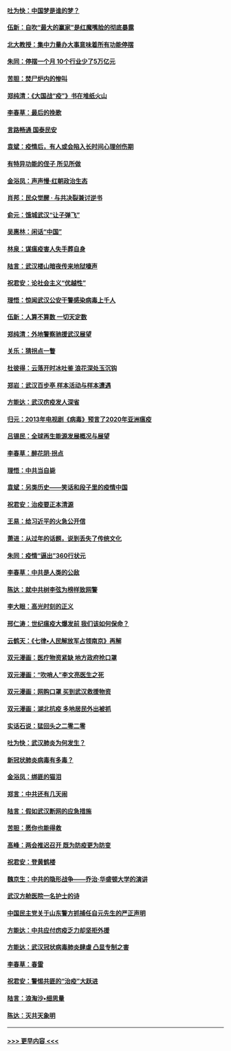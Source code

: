#### [吐为快：中国梦是谁的梦？](../pages/nsc993/n11906564.md?t=03020402) 
#### [伍新：自吹“最大的赢家”是红魔嘴脸的彻底暴露](../pages/nsc993/n11906407.md?t=03020402) 
#### [北大教授：集中力量办大事意味着所有功能停摆](../pages/nsc993/n11904800.md?t=03020402) 
#### [朱同：停摆一个月 10个行业少了5万亿元](../pages/nsc993/n11904498.md?t=03020402) 
#### [苦胆：焚尸炉内的惨叫](../pages/nsc993/n11904479.md?t=03020402) 
#### [郑纯清：《大国战“疫”》书在堆纸火山](../pages/nsc993/n11904450.md?t=03020402) 
#### [李春草：最后的挽歌](../pages/nsc993/n11904441.md?t=03020402) 
#### [言路畅通 国泰民安](../pages/nsc993/n11904222.md?t=03020402) 
#### [袁斌：疫情后，有人或会陷入长时间心理创伤期](../pages/nsc993/n11901514.md?t=03020402) 
#### [有特异功能的侄子 所见所做](../pages/nsc993/n11901154.md?t=03020402) 
#### [金浴凤：声声慢‧红朝政治生态](../pages/nsc993/n11899553.md?t=03020402) 
#### [肖邦：民众觉醒 · 与共决裂兼讨逆书](../pages/nsc993/n11898435.md?t=03020402) 
#### [俞元：饿城武汉“让子弹飞”](../pages/nsc993/n11898344.md?t=03020402) 
#### [吴惠林：闲话“中国”](../pages/nsc993/n11898182.md?t=03020402) 
#### [林泉：谋瘟疫害人失手葬自身](../pages/nsc993/n11897892.md?t=03020402) 
#### [陆言：武汉楼山暗夜传来地狱嚎声](../pages/nsc993/n11897033.md?t=03020402) 
#### [祝君安：论社会主义“优越性”](../pages/nsc993/n11897005.md?t=03020402) 
#### [理悟：惊闻武汉公安干警感染病毒上千人](../pages/nsc993/n11896947.md?t=03020402) 
#### [伍新：人算不算数 一切天定数](../pages/nsc993/n11893372.md?t=03020402) 
#### [郑纯清：外地警察驰援武汉展望](../pages/nsc993/n11893115.md?t=03020402) 
#### [关乐：猜拐点一瞥](../pages/nsc993/n11893020.md?t=03020402) 
#### [杜彼得：云落开时冰吐鉴 浪花深处玉沉钩](../pages/nsc993/n11892107.md?t=03020402) 
#### [郑岩：武汉百步亭 样本活动与样本遭遇](../pages/nsc993/n11892310.md?t=03020402) 
#### [方能达：武汉疠疫发人深省](../pages/nsc993/n11891376.md?t=03020402) 
#### [归元：2013年电视剧《病毒》预言了2020年亚洲瘟疫](../pages/nsc993/n11891126.md?t=03020402) 
#### [吕锡民：全球再生能源发展概况与展望](../pages/nsc993/n11890613.md?t=03020402) 
#### [李春草：醉花阴·拐点](../pages/nsc993/n11890567.md?t=03020402) 
#### [理悟：中共当自毙](../pages/nsc993/n11890559.md?t=03020402) 
#### [袁斌：另类历史——笑话和段子里的疫情中国](../pages/nsc993/n11889243.md?t=03020402) 
#### [祝君安：治疫要正本清源](../pages/nsc993/n11889085.md?t=03020402) 
#### [王易：给习近平的火急公开信](../pages/nsc993/n11888225.md?t=03020402) 
#### [萧进：从过年的话题，说到丢失了传统文化](../pages/nsc993/n11887732.md?t=03020402) 
#### [朱同：疫情“逼出”360行状元](../pages/nsc993/n11887678.md?t=03020402) 
#### [李春草：中共是人类的公敌](../pages/nsc993/n11887656.md?t=03020402) 
#### [陈达：就中共树李弦为榜样致网警](../pages/nsc993/n11887625.md?t=03020402) 
#### [李大眼：高光时刻的正义](../pages/nsc993/n11887585.md?t=03020402) 
#### [邢仁涛：世纪瘟疫大爆发前 我们该如何保命？](../pages/nsc993/n11887535.md?t=03020402) 
#### [云鹤天：《七律▪人民解放军占领南京》再解](../pages/nsc993/n11887524.md?t=03020402) 
#### [双元漫画：医疗物资紧缺 地方政府抢口罩](../pages/nsc993/n11884744.md?t=03020402) 
#### [双元漫画：“吹哨人”李文亮医生之死](../pages/nsc993/n11884705.md?t=03020402) 
#### [双元漫画：网购口罩 买到武汉救援物资](../pages/nsc993/n11884670.md?t=03020402) 
#### [双元漫画：湖北抗疫 多地居民外出被抓](../pages/nsc993/n11884643.md?t=03020402) 
#### [实话石说：猛回头之二零二零](../pages/nsc993/n11883968.md?t=03020402) 
#### [吐为快：武汉肺炎为何发生？](../pages/nsc993/n11882180.md?t=03020402) 
#### [新冠状肺炎病毒有多毒？](../pages/nsc993/n11881790.md?t=03020402) 
#### [金浴凤：绑匪的猫泪](../pages/nsc993/n11880664.md?t=03020402) 
#### [郑言：中共还有几天闹](../pages/nsc993/n11880645.md?t=03020402) 
#### [陆言：假如武汉断网的应急措施](../pages/nsc993/n11880619.md?t=03020402) 
#### [苦胆：愿你也能得救](../pages/nsc993/n11880601.md?t=03020402) 
#### [高峰：两会推迟召开  既为防疫更为防变](../pages/nsc993/n11879977.md?t=03020402) 
#### [祝君安：登黄鹤楼](../pages/nsc993/n11880583.md?t=03020402) 
#### [魏京生：中共的隐形战争——乔治‧华盛顿大学的演讲](../pages/nsc993/n11879765.md?t=03020402) 
#### [武汉方舱医院一名护士的诗](../pages/nsc993/n11878480.md?t=03020402) 
#### [中国民主党关于山东警方抓捕任自元先生的严正声明](../pages/nsc993/n11877506.md?t=03020402) 
#### [方能达：中共应付疠疫乏力却坚拒外援](../pages/nsc993/n11877497.md?t=03020402) 
#### [方能达：武汉冠状病毒肺炎肆虐 凸显专制之害](../pages/nsc993/n11877475.md?t=03020402) 
#### [李春草：春雷](../pages/nsc993/n11876287.md?t=03020402) 
#### [祝君安：警惕共匪的“治疫”大跃进](../pages/nsc993/n11876084.md?t=03020402) 
#### [陆言：浪淘沙•细思量](../pages/nsc993/n11876071.md?t=03020402) 
#### [陈达：灭共天象明](../pages/nsc993/n11876063.md?t=03020402) 

----
#### [ >>> 更早内容 <<< ](../indexes/nsc993-earlier.md)
